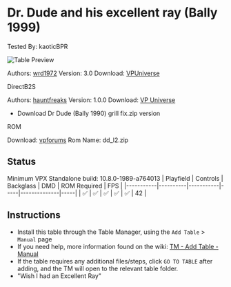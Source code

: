 ﻿# Dr. Dude and his excellent ray (Bally 1999)
Tested By: kaoticBPR

![Table Preview](../../images/vpx-drdude.png)

Authors: [wrd1972](https://vpuniverse.com/profile/7788-wrd1972/)
Version: 3.0
Download: [VPUniverse](https://vpuniverse.com/files/file/15876-dr-dude-his-excellent-ray-bally-1990/)

DirectB2S

Authors: [hauntfreaks](https://vpuniverse.com/profile/5216-hauntfreaks/)
Version: 1.0.0
Download: [VP Universe](https://vpuniverse.com/files/file/15874-dr-dude-bally-1990-b2s/)
- Download Dr Dude (Bally 1990) grill fix.zip version

ROM

Download: [vpforums](https://www.vpforums.org/index.php?app=downloads&showfile=956)
Rom Name: dd_l2.zip


## Status 

Minimum VPX Standalone build: 10.8.0-1989-a764013
| Playfield | Controls | Backglass | DMD | ROM Required | FPS | 
|-----------|----------|-----------|-----|--------------|-----|
| :white_check_mark: | :white_check_mark: | :white_check_mark: | :white_check_mark: | :white_check_mark: | 42 |

## Instructions

- Install this table through the Table Manager, using the `Add Table` > `Manual` page
- If you need help, more information found on the wiki: [TM - Add Table - Manual](https://github.com/LegendsUnchained/vpx-standalone-alp4k/wiki/%5B04%5D-%F0%9F%A7%A1-TM-%E2%80%90-Other-Features#add-table---manual)
- If the table requires any additional files/steps, click `GO TO TABLE` after adding, and the TM will open to the relevant table folder.
- "Wish I had an Excellent Ray"

